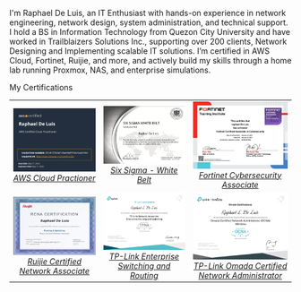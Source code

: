I'm Raphael De Luis, an IT Enthusiast with hands-on experience in network engineering, network design, system administration, and technical support. I hold a BS in Information Technology from Quezon City University and have worked in Trailblaizers Solutions Inc., supporting over 200 clients, Network Designing and Implementing scalable IT solutions. I’m certified in AWS Cloud, Fortinet, Ruijie, and more, and actively build my skills through a home lab running Proxmox, NAS, and enterprise simulations.


My Certifications
<table>
  <tr>
    <td style="text-align:center;">
    <a href="Certifications/AWS%20Cloud%20Practitioner/" target="_blank">
      <img src="assets/images/AWS.png" alt="Image 1" width="1000"/><br/>
      <em>AWS Cloud Practioner</em>
    </td>
    <td style="text-align:center;">
    <a href="Certifications/Six%20Sigma/" target="_blank">
      <img src="assets/images/White Belt.png" alt="Image 2" width="1000"/><br/>
      <em>Six Sigma - White Belt</em>
    </td>
    <td style="text-align:center;">
      <a href="Certifications/Fortinet/" target="_blank">
      <img src="assets/images/Fortinet.png" alt="Image 3" width="1000"/><br/>
      <em>Fortinet Cybersecurity Associate</em>
    </td>
  </tr>
  <tr>
    <td style="text-align:center;">
      <a href="Certifications/Ruijie%20Certified%20Network%20Associate/" target="_blank">
      <img src="assets/images/Ruijie.png" alt="Image 4" width="1000"/><br/>
      <em>Ruijie Certified Network Associate</em>
    </td>
    <td style="text-align:center;">
    <a href="Certifications/TP-Link/" target="_blank">
      <img src="assets/images/TP-Link.png" alt="Image 5" width="1000"/><br/>
      <em>TP-Link Enterprise Switching and Routing
</em>
    </td>
    <td style="text-align:center;">
    <a href="Certifications/TP-Link/" target="_blank">
      <img src="assets/images/TP-Link 2.png" alt="Image 6" width="1000"/><br/>
      <em>TP-Link Omada Certified Network Administrator</em>
    </td>
  </tr>
</table>
